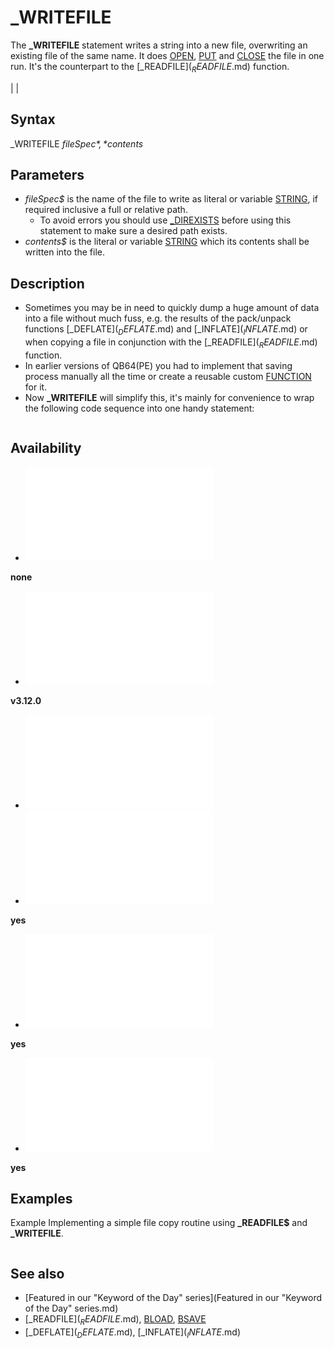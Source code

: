 # _WRITEFILE

The **_WRITEFILE** statement writes a string into a new file, overwriting an existing file of the same name. It does [OPEN](OPEN.md), [PUT](PUT.md) and [CLOSE](CLOSE.md) the file in one run. It's the counterpart to the [_READFILE$](_READFILE$.md) function.

  

|  |

## Syntax

_WRITEFILE *fileSpec$*, *contents$*
  

## Parameters

* *fileSpec$* is the name of the file to write as literal or variable [STRING](STRING.md), if required inclusive a full or relative path.
	+ To avoid errors you should use [_DIREXISTS](_DIREXISTS.md) before using this statement to make sure a desired path exists.
* *contents$* is the literal or variable [STRING](STRING.md) which its contents shall be written into the file.

  

## Description

* Sometimes you may be in need to quickly dump a huge amount of data into a file without much fuss, e.g. the results of the pack/unpack functions [_DEFLATE$](_DEFLATE$.md) and [_INFLATE$](_INFLATE$.md) or when copying a file in conjunction with the [_READFILE$](_READFILE$.md) function.
* In earlier versions of QB64(PE) you had to implement that saving process manually all the time or create a reusable custom [FUNCTION](FUNCTION.md) for it.
* Now **_WRITEFILE** will simplify this, it's mainly for convenience to wrap the following code sequence into one handy statement:

``` fh = [FREEFILE](FREEFILE.md) [OPEN](OPEN.md) fileSpec$ [FOR](FOR.md) [OUTPUT](OUTPUT.md) [AS](AS.md) #fh: [CLOSE](CLOSE.md) #fh [OPEN](OPEN.md) fileSpec$ [FOR](FOR.md) [BINARY](BINARY.md) [AS](AS.md) #fh [PUT](PUT.md) #fh, , contents$ [CLOSE](CLOSE.md) #fh  
```

  

## Availability

* [![none](![none.md)](File:Qb64.png "none")

**none**
* [![v3.12.0](![v3.12.0.md)](File:Qbpe.png "v3.12.0")

**v3.12.0**
* [![Apix.png](![Apix.png.md)](File:Apix.png)
* [![yes](![yes.md)](File:Win.png "yes")

**yes**
* [![yes](![yes.md)](File:Lnx.png "yes")

**yes**
* [![yes](![yes.md)](File:Osx.png "yes")

**yes**

  

## Examples

Example
Implementing a simple file copy routine using **_READFILE$** and **_WRITEFILE**.

``` s$ = "Makefile" d$ = "Makefile - Copy"  r$ = CopyFile$(s$, d$)  [IF](IF.md) r$ = "" [THEN](THEN.md)     [PRINT](PRINT.md) "Sucessfully copied '"; s$; "' to '"; d$; "'." [ELSE](ELSE.md)     [PRINT](PRINT.md) r$ [END IF](END IF.md)  [END](END.md)  [FUNCTION](FUNCTION.md) CopyFile$ (src$, dst$)     CopyFile$ = "" 'empty = success, otherwise error message     buffer$ = [_READFILE$](_READFILE$.md)(src$)     [IF](IF.md) buffer$ = "" [AND](AND.md) "AND (boolean)") [_FILEEXISTS](_FILEEXISTS.md)(src$) = 0 [THEN](THEN.md)         CopyFile$ = "ERROR: Source file not found."     [ELSE](ELSE.md)         slp% = [_INSTRREV](_INSTRREV.md)(dst$, "\")         [IF](IF.md) slp% = 0 [THEN](THEN.md) slp% = [_INSTRREV](_INSTRREV.md)(dst$, "/")         [IF](IF.md) slp% > 0 [THEN](THEN.md)             [IF](IF.md) [NOT](NOT.md) [_DIREXISTS](_DIREXISTS.md)([LEFT$](LEFT$.md)(dst$, slp% - 1)) [THEN](THEN.md)                 CopyFile$ = "ERROR: Destination path not found."                 [EXIT FUNCTION](EXIT FUNCTION.md)             [END IF](END IF.md)         [END IF](END IF.md)         _WRITEFILE dst$, buffer$     [END IF](END IF.md) [END FUNCTION](END FUNCTION.md)  
```

  

## See also

* [Featured in our "Keyword of the Day" series](Featured in our "Keyword of the Day" series.md)
* [_READFILE$](_READFILE$.md), [BLOAD](BLOAD.md), [BSAVE](BSAVE.md)
* [_DEFLATE$](_DEFLATE$.md), [_INFLATE$](_INFLATE$.md)

  
